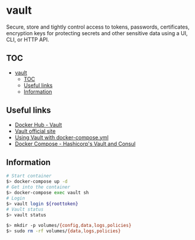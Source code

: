 # vault

Secure, store and tightly control access to tokens, passwords, certificates, encryption keys for protecting secrets and other sensitive data using a UI, CLI, or HTTP API.

## TOC

- [vault](#vault)
  - [TOC](#toc)
  - [Useful links](#useful-links)
  - [Information](#information)

## Useful links

- [Docker Hub - Vault](https://hub.docker.com/_/vault)
- [Vault official site](https://www.vaultproject.io/)
- [Using Vault with docker-compose.yml](https://stackoverflow.com/questions/45171564/using-vault-with-docker-compose-file)
- [Docker Compose - Hashicorp's Vault and Consul](https://www.bogotobogo.com/DevOps/Docker/Docker-Vault-Consul.php)

## Information

```sh
# Start container
$> docker-compose up -d
# Get into the container
$> docker-compose exec vault sh
# Login
$> vault login ${roottoken}
# Vault status
$> vault status
```

```sh
$> mkdir -p volumes/{config,data,logs,policies}
$> sudo rm -rf volumes/{data,logs,policies}
```
